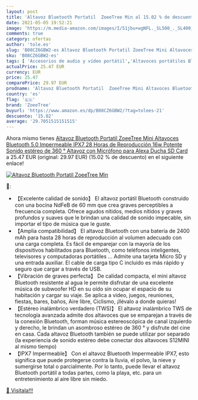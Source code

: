 ```yaml
---
layout: post
title: 'Altavoz Bluetooth Portatil  ZoeeTree Min al 15.02 % de descuento'
date: 2021-05-05 19:52:21
image: 'https://m.media-amazon.com/images/I/51jbu+wgNFL._SL500_._SL400_.jpg'
comments: true
category: ofertas
author: 'tole.es'
slug: 'B08CZ6GBW2-es Altavoz Bluetooth Portatil ZoeeTree Mini Altavoces...'
sku: 'B08CZ6GBW2-es'
tags: [ 'Accesorios de audio y vídeo portátil','Altavoces portátiles Bluetooth','Altavoces portátiles y altavoces con puerto dock','Audio y vídeo portátil','Electrónica','alexa','zoeetree', ]
actualPrice: 25.47 EUR
currency: EUR
price: 25.47
comparePrice: 29.97 EUR
prodname: 'Altavoz Bluetooth Portatil  ZoeeTree Mini Altavoces Bluetooth 5.0 Impermeable IPX7  28 Horas de Reproducción  16w Potente Sonido estéreo de 360 °  Altavoz con Micrófono  para Alexa  Ducha  SD Card'
country: 'es'
flag: '🇪🇸'
brand: 'ZoeeTree'
buyurl: 'https://www.amazon.es/dp/B08CZ6GBW2/?tag=tolees-21'
descuento: '15.02'
average: '29.7051515151515'
---
```


Ahora mismo tienes [Altavoz Bluetooth Portatil  ZoeeTree Mini Altavoces Bluetooth 5.0 Impermeable IPX7  28 Horas de Reproducción  16w Potente Sonido estéreo de 360 °  Altavoz con Micrófono  para Alexa  Ducha  SD Card](https://www.amazon.es/dp/B08CZ6GBW2/?tag=tolees-21) a 25.47 EUR (original: 29.97 EUR) (15.02 %  de descuento) en el siguiente enlace!

[![Altavoz Bluetooth Portatil  ZoeeTree Min](https://m.media-amazon.com/images/I/51jbu+wgNFL._SL500_._SL400_.jpg)](https://www.amazon.es/dp/B08CZ6GBW2/?tag=tolees-21)

🔎:

- 【Excelente calidad de sonido】 El altavoz portátil Bluetooth construido con una bocina NdFeB de 60 mm que crea graves perceptibles a frecuencia completa. Ofrece agudos nítidos, medios nítidos y graves profundos y suaves que le brindan una calidad de sonido impecable, sin importar el tipo de música que le guste.
- 【Amplia compatibilidad】 El altavoz Bluetooth con una batería de 2400 mAh para hasta 28 horas de reproducción al volumen adecuado con una carga completa. Es fácil de emparejar con la mayoría de los dispositivos habilitados para Bluetooth, como teléfonos inteligentes, televisores y computadoras portátiles ... Admite una tarjeta Micro SD y una entrada auxiliar. El cable de carga tipo C incluido es más rápido y seguro que cargar a través de USB.
- 【Vibración de graves perfecta】 De calidad compacta, el mini altavoz Bluetooth resistente al agua le permite disfrutar de una excelente música de subwoofer HD en su oído sin ocupar el espacio de su habitación y cargar su viaje. Se aplica a video, juegos, reuniones, fiestas, bares, baños, Aire libre, Ciclismo, ¡llévalo a donde quieras!
- 【Estéreo inalámbrico verdadero (TWS)】 El altavoz inalámbrico TWS de tecnología avanzada admite dos altavoces que se emparejan a través de la conexión Bluetooth, forman música estereoscópica de canal izquierdo y derecho, le brindan un asombroso estéreo de 360 ​​° y disfrute del cine en casa. Cada altavoz Bluetooth también se puede utilizar por separado (la experiencia de sonido estéreo debe conectar dos altavoces S12MINI al mismo tiempo)
- 【IPX7 Impermeable】 Con el altavoz Bluetooth Impermeable IPX7, esto significa que puede protegerse contra la lluvia, el polvo, la nieve y sumergirse total o parcialmente. Por lo tanto, puede llevar el altavoz Bluetooth portátil a todas partes, como la playa, etc. para un entretenimiento al aire libre sin miedo.

[🛒 Visítala!!!](https://www.amazon.es/dp/B08CZ6GBW2/?tag=tolees-21)
